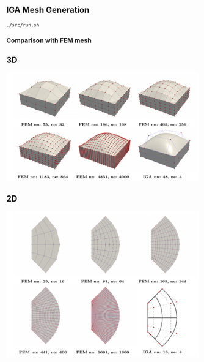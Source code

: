 ## IGA Mesh Generation
```
./src/run.sh
```

### Comparison with FEM mesh
## 3D
![summary](figs/summary_3D-1.png)
## 2D
![summary](figs/summary-1.png)
